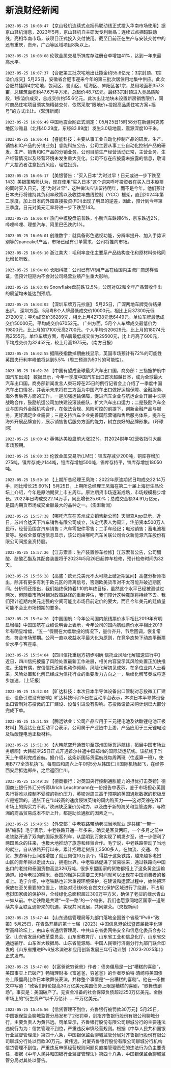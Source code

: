 # 新浪财经新闻
`2023-05-25 16:08:47` 【京山轻机连续式点捆码联动线正式投入华南市场使用】据京山轻机消息，2023年5月，京山轻机自主研发专利新品：连续式点捆码联动线，亮相华南市场，该项目正式投入交付使用。截至目前正在生产与安装交付中的还有重庆，贵州，广西等区域项目8条以上。

`2023-05-25 16:08:08` 伦敦金属交易所锌库存注册仓单增加41%，达到一年来最高水平。

`2023-05-25 16:07:37` 【合肥第三批次宅地出让揽金约55.6亿元：3宗封顶、1宗溢价成交】5月25日，安徽省合肥市迎来今年的第三批次居住用地集中供应。此次合肥共挂牌4宗宅地，包河区、蜀山区、瑶海区、庐阳区各1宗，总用地面积357.3亩，总建筑面积约47.6万平方米，总起价48.7亿元。最终3宗封顶进入竞品质阶段，1宗溢价成交，总成交价约55.6亿元。此次出让地块未设置新房销售限价，同时商品住宅项目须实施精装交付，依然采取“限地价+投报高品质住宅方案+摇号”的方式出让。（澎湃新闻）

`2023-05-25 16:06:49` 中国地震台网正式测定：05月25日15时58分在新疆阿克苏地区沙雅县（北纬40.29度，东经83.89度）发生3.0级地震，震源深度10千米。

`2023-05-25 16:06:41` 【睿能科技：主要从事工业自动化控制产品的研发、生产、销售和IC产品的分销业务】睿能科技公告，公司主要从事工业自动化控制产品的研发、生产、销售和IC产品的分销业务。公司目前生产经营活动正常，主营业务、生产经营情况以及经营环境未发生重大变化。公司不存在应披露未披露的信息，敬请广大投资者注意投资风险，理性投资。

`2023-05-25 16:06:17` 【美银警告：“买入日本”为时过早！日元或进一步下跌至143】美银策略师认为，现在使用“买入日本”这个词来呼吁投资者在买入日本股票的同时买入日元，还“为时过早”，这种做法应该留待明年，而不是今年。他们预计日本央行将维持其负利率政策以及收益率曲线控制（YCC）框架，直到2024年第二季度，加上日本的外国直接投资(FDI)出现了明显的逆差，因此，预计到今年第三季度，日元对美元汇率将进一步下跌至143。

`2023-05-25 16:06:07` 热门中概股盘前普跌，小鹏汽车跌超6%，京东跌近2%，哔哩哔哩、理想汽车、阿里巴巴跌约1%。

`2023-05-25 16:06:01` 创维数字：就具备彩色透视功能，分辨率提升、加入手势识别等的pancake1产品，市场已经有订单需求，公司将推向市场。

`2023-05-25 16:05:10` 浙江美大：毛利率变化主要系产品结构变化和原材料价格同比增长所致。

`2023-05-25 16:04:00` 长阳科技：公司已有VR用产品在给国内主流厂商送样验证，但预计短期内不会对公司经营业绩产生重大影响。

`2023-05-25 16:03:09` Snowflake盘前跌12.5%，公司对Q2和全年产品营收作出的展望均未能达到预期。

`2023-05-25 16:03:03` 【深圳车牌万元抄底】 5月25日，广深两地车牌竞价结果出炉。 深圳方面，5月粤B个人牌最低成交价10000元，相比上月37300元低27200元；平均成交价36289元，相比上月42738元低6449元。单位车牌最低成交价50000元，平均成交价67052元。 广州方面，5月个人车牌成交最低价为19800元，比上月的17100元高2700元。个人平均价20629元，比上月的18074元高2555元。单位车牌方面，粤A牌最低成交价为29500元，比上月高了600元，平均成交价为32452元，较上月高1975元。（南方日报）

`2023-05-25 16:02:55` 据隔夜指数掉期曲线显示，英国市场预计有72%的可能性英国央行利率峰值将达到5.5%（周三预测为50%的可能性）。

`2023-05-25 16:02:20` 【中国有望成全球最大汽车出口国，商务部：三措施护航中国汽车出海】 数据显示，今年一季度中国汽车出口首次超越日本，成为全球最大汽车出口国。商务部新闻发言人束珏婷在25日的例行记者会上介绍了一季度中国汽车出口情况，并表示未来将在三方面为中国汽车出口做好运输保障、金融服务、海外售后等方面的工作。一是加强运输保障，促进汽车企业与航运企业开展中长期战略合作，鼓励航运公司加快建设滚装船队，扩大汽车出口运力；二是鼓励汽车企业与国内外金融机构合作，在依法合规、风险可控的前提下，创新金融产品与服务，更好满足企业需要；三是支持汽车企业完善国际营销和售后服务体系，提升在海外开展品牌宣传，展示销售售后服务方面的能力，树立良好的品牌形象。（环球网）

`2023-05-25 16:00:43` 英伟达美股盘前大涨22%，其2024财年Q2营收指引大超市场预期。

`2023-05-25 16:00:33` 伦敦金属交易所(LME)：铝库存减少200吨，铜库存增加275吨，镍库存减少144吨，铅库存增加500吨，锡库存持平，锌库存增加18050吨。

`2023-05-25 15:59:10` 【上期所总经理王凤海：2022年原油期货日均成交22.14万手，同比增长25.60%】5月25日，上期所总经理王凤海在第二十届上海衍生品论坛上介绍，今年是原油期货上市五周年。原油期货市场逐渐成熟，市场规模稳步增长。2022年日均成交22.14万手，同比增长25.60%；总成交金额34.91万亿元，是国内期货市场成交金额最大的品种之一。（澎湃新闻）

`2023-05-25 15:57:38` 【哪吒汽车在苏州成立销售新公司】天眼查App显示，近日，苏州合达天下汽车销售有限公司成立，法定代表人为周江，注册资本500万人民币，经营范围含汽车销售；汽车零配件零售；二手车经纪；电池销售；蓄电池租赁等。股权全景穿透信息显示，该公司由哪吒汽车关联公司合众新能源汽车股份有限公司间接全资持股。

`2023-05-25 15:57:26` 【江苏索普：生产装置停车检修】江苏索普公告，公司醋酸、醋酸乙酯及其配套装置将于2023年5月26日起停车检修，预计检修时间为32天。

`2023-05-25 15:56:28` 【高盛：欧元兑美元不太可能上破近期区间】高盛分析师指出，除非有更多有利于欧元区的背离信号，否则欧美货币对不太可能升破近期区间。分析师还指出，我们始终保持着1.10的年终目标，虽然这个水平已经被测试过两次，但随着市场对相对政策路径的重新评估，我们预计这种震荡将持续下去。我们预计近期内美元走强的空间可能比市场目前定价的要大，而且今年美元的贬值量可能不会比市场预期的要多。

`2023-05-25 15:54:20` 【中国国航：今年公司国内航线票价水平相比2019年有明显增幅】中国国航在业绩说明会上表示，今年公司的国内航线票价水平相比2019年有明显增幅，“五一”假期在大幅增投的情况下，量价齐升，节后回调，恢复常态，符合市场预期。公司一直以收益水平最大化为原则，在竞争态势下动态平衡票价水平与客座率。

`2023-05-25 15:54:04` 【四川信托重组方初步明确 信托业风险化解加速进行中】近日，四川信托披露了风险处置最新工作进展，相关内容显示其风险处置正加快推进。无独有偶，安信信托近期也动作频频，风险化解初见成效。在多位业内人士看来，风险处置和化解已经成为信托行业的重要发力方向之一，后续化解节奏或将逐步加速。（上证报）

`2023-05-25 15:52:04` 【旷达科技：本次日本半导体设备出口管制对芯投微工厂建设、设备引进没有影响】旷达科技5月25日在互动平台表示，本次日本半导体设备出口管制对芯投微的工厂建设、设备引进没有影响。芯投微设备采购计划已大部分完成下单。

`2023-05-25 15:51:58` 【腾远钴业：公司产品应用于三元锂电池及钴酸锂电池正极材料】腾远钴业在互动平台表示，公司属于产业链中上游，产品应用于三元锂电池及钴酸锂电池正极材料。

`2023-05-25 15:51:36` 【大韩航空开通首尔至郑州国际货运航线，拓展中国市场业务版图】大韩航空25日正式开通首尔往返中国郑州的国际货运航线。该航线于当天上午顺利完成首航。据介绍，这条新国际货运航线每周两班（往返算一班），使用B777全货机执飞，每周四和周六上午0时5分从韩国仁川国际机场起飞，在经停西安后抵达郑州，之后返回仁川。

`2023-05-25 15:49:38` 【德商银行：对英国央行控制通胀能力的担忧打击英镑】德国商业银行外汇分析师Ulrich Leuchtmann在一份报告中表示，鉴于市场担心英国央行将难以控制不受控的物价压力，英镑对周三高于预期的英国通胀数据的积极反应是短暂的。通胀正在“以较高的速度侵蚀英镑的国内购买力——这对英镑在外汇市场上的购买力不利。”欧洲缺乏廉价劳动力，以及由于新的海关和监管边界，与欧洲的商品贸易成本不断上升，都是助长通胀的因素之一。

`2023-05-25 15:48:53` 【外交部：中老铁路带动老挝当地就业 是共建“一带一路”缩影】毛宁表示，中老铁路开通一年多来，确实是客货两旺，一个多月之前中老铁路开通了双向的国际旅客列车，从昆明到万象实现了朝发夕至，进一步便利了两国民众的往来，也极大地推动了旅游和经贸合作。毛宁说，中老铁路带动了当地的就业，自从铁路开行以来，累计招聘老挝员工3500多人，在物流、交通、商贸、旅游等行业间接增加了就业岗位10万余个。得益于这条铁路，越来越多老挝山区的青年得以走出大山，拥抱世界。中老铁路促进了贸易往来，通过铁路向中国出口的老挝和泰国货物高达326万吨，很多东盟国家的货物都搭上了这条黄金运输通道。如今老挝的糯米、泰国的榴莲只需要三天时间就可以出现在中国消费者的餐桌上。毛宁介绍，中老铁路也非常重视环境保护，在建设和运营过程中，始终把环保放在至关重要的位置上，铁路对沿线6处自然文化保护区域进行了绕避，不占用老挝国家级的保护林，全线绿化总面积超过300万平方米，确保了老挝的绿水青山一如从前。中老铁路是共建“一带一路”的一个缩影，我们也愿意同地区国家一道继续共享互联互通带来的机遇，实现共同发展，共同繁荣。（央视新闻）

`2023-05-25 15:47:44` 【山东通信管理局等九部门落地全国首个省级“IPv6+”政策】5月25日，在青岛开幕的第十七届（2023）中国信息港论坛暨首届数字化转型高峰论坛上，由山东省通信管理局、中共山东省委网络安全和信息化委员会办公室、山东省发展和改革委员会、山东省教育厅、山东省工业和信息化厅、山东省交通运输厅、山东省大数据局、山东省能源局、中国人民银行济南分行九部门联合印发的《山东省推进IPv6技术演进和应用创新发展三年行动计划（2023-2025年）》正式发布。

`2023-05-25 15:47:00` 【《富爸爸穷爸爸》作者：债务僵局是一出“糟糕的喜剧”，美国事实上已破产】畅销理财书《富爸爸，穷爸爸》的作者罗伯特·清崎将美国债务上限僵局比作日本歌舞伎表演，并称整个事情是“一出糟糕的喜剧”。他在一条推文中写道：“政客们辩论提高30万亿美元美国债务上限是糟糕的喜剧，“歌舞伎剧场”。事实是：美国破产了。无资金准备的社会保障负债超过250万亿美元。金融市场上的“衍生资产”以千万亿计……千万亿美元。”

`2023-05-25 15:46:56` 【信贷管理不到位，齐鲁银行被罚款30万元】5月25日，中国银保监会聊城监管分局发布了2张罚单，剑指齐鲁银行股份有限公司聊城分行，主要负责人为黄伟远。罚单显示，齐鲁银行股份有限公司聊城分行的主要违法违规行为为：信贷管理不到位，严重违反审慎经营规则。根据《中华人民共和国银行业监督管理法》第四十六条，中国银保监会聊城监管分局对齐鲁银行股份有限公司聊城分行处以罚款30万元。黄伟远，对厦齐鲁银行股份有限公司聊城分行机构信贷管理不到位，严重违反审慎经营规则问题负直接管理责任的违法行为负主要责任，根据《中华人民共和国银行业监督管理法》第四十八条，中国银保监会聊城监管分局对其处以警告。

